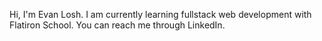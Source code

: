 Hi, I'm Evan Losh. I am currently learning fullstack web development with Flatiron School. You can reach me through LinkedIn.

<!---
EvanLosh/EvanLosh is a ✨ special ✨ repository because its `README.md` (this file) appears on your GitHub profile.
You can click the Preview link to take a look at your changes.
--->
